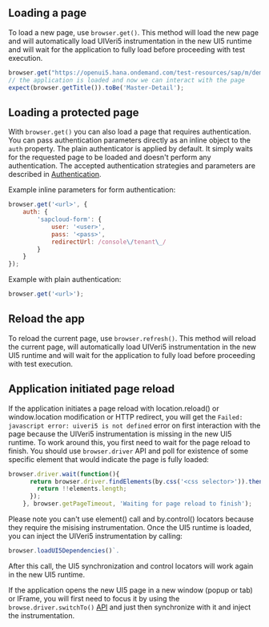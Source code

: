 ## Loading a page
To load a new page, use `browser.get()`. This method will load the new page and will automatically load UIVeri5 instrumentation in the new UI5 runtime and will wait for the application to fully load before proceeding with test execution.
```javascript
browser.get("https://openui5.hana.ondemand.com/test-resources/sap/m/demokit/master-detail/webapp/test/mockServer.html");
// the application is loaded and now we can interact with the page
expect(browser.getTitle()).toBe('Master-Detail');
```

## Loading a protected page
With `browser.get()` you can also load a page that requires authentication. You can pass
authentication parameters directly as an inline object to the `auth` property.
The plain authenticator is applied by default. It simply waits for the requested page to be loaded
and doesn't perform any authentication.
The accepted authentication strategies and parameters are described in [Authentication](../config/authentication.md).

Example inline parameters for form authentication:
```javascript
browser.get('<url>', {
    auth: {
        'sapcloud-form': {
            user: '<user>',
            pass: '<pass>',
            redirectUrl: /console\/tenant\_/
        }
    }
});
```
Example with plain authentication:
```javascript
browser.get('<url>');
```

## Reload the app
To reload the current page, use `browser.refresh()`. This method will reload the current page, will automatically load UIVeri5 instrumentation in the new UI5 runtime and will wait for the application to fully load before proceeding with test execution.

## Application initiated page reload
If the application initiates a page reload with location.reload() or window.location modification or HTTP redirect, you will get the 
`Failed: javascript error: uiveri5 is not defined` error on first interaction with the page because the UIVeri5 instrumentation is missing in the new UI5 runtime. 
To work around this, you first need to wait for the page reload to finish. You should use `browser.driver` API and poll for existence of some specific element that would indicate the page is fully loaded:
```javascript
browser.driver.wait(function(){
      return browser.driver.findElements(by.css('<css selector>')).then(function (elements) {
        return !!elements.length;
      });
    }, browser.getPageTimeout, 'Waiting for page reload to finish');
```
Please note you can't use element() call and by.control() locators because they require the misising instrumentation.
Once the UI5 runtime is loaded, you can inject the UIVeri5 instrumentation by calling:
```javascript
browser.loadUI5Dependencies()`. 
```
After this call, the UI5 synchronization and control locators will work again in the new UI5 runtime.

If the application opens the new UI5 page in a new window (popup or tab) or IFrame, you will first need to focus it by using the `browse.driver.switchTo()` [API](https://seleniumhq.github.io/selenium/docs/api/javascript/module/selenium-webdriver/lib/webdriver_exports_TargetLocator.html) and just then synchronize with it and inject the instrumentation.


